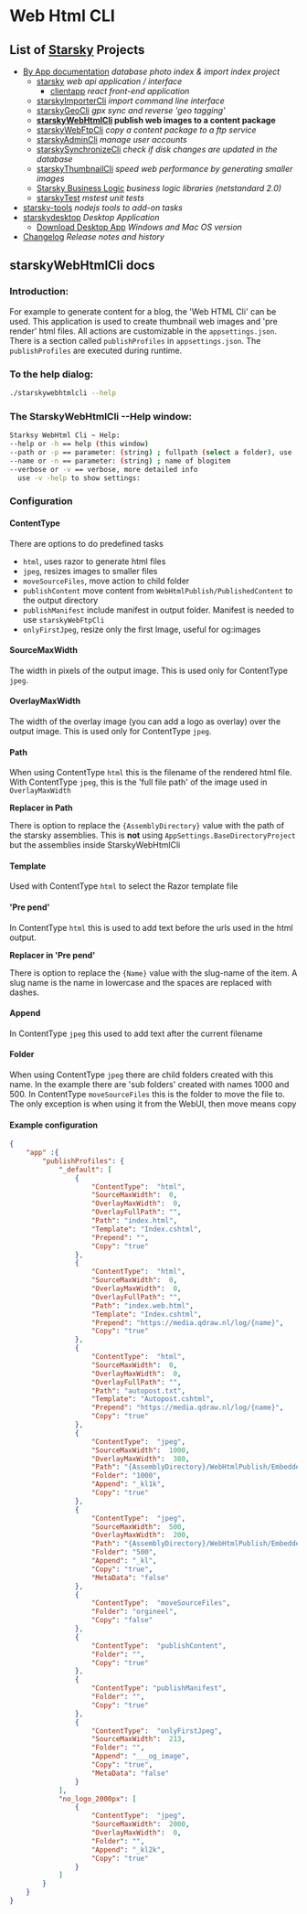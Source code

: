 # Web Html CLI
## List of [Starsky](../../readme.md) Projects
 * [By App documentation](../../starsky/readme.md) _database photo index & import index project_
    * [starsky](../../starsky/starsky/readme.md) _web api application / interface_
      *  [clientapp](../../starsky/starsky/clientapp/readme.md) _react front-end application_
    * [starskyImporterCli](../../starsky/starskyimportercli/readme.md)  _import command line interface_
    * [starskyGeoCli](../../starsky/starskygeocli/readme.md)  _gpx sync and reverse 'geo tagging'_
    * __[starskyWebHtmlCli](../../starsky/starskywebhtmlcli/readme.md)  publish web images to a content package__
    * [starskyWebFtpCli](../../starsky/starskywebftpcli/readme.md)  _copy a content package to a ftp service_
    * [starskyAdminCli](../../starsky/starskyadmincli/readme.md)  _manage user accounts_
    * [starskySynchronizeCli](../../starsky/starskysynchronizecli/readme.md)  _check if disk changes are updated in the database_
    * [starskyThumbnailCli](../../starsky/starskythumbnailcli/readme.md)  _speed web performance by generating smaller images_
    * [Starsky Business Logic](../../starsky/starskybusinesslogic/readme.md) _business logic libraries (netstandard 2.0)_
    * [starskyTest](../../starsky/starskytest/readme.md)  _mstest unit tests_
 * [starsky-tools](../../starsky-tools/readme.md) _nodejs tools to add-on tasks_
 * [starskydesktop](../../starskydesktop/readme.md) _Desktop Application_
    * [Download Desktop App](https://docs.qdraw.nl/download/) _Windows and Mac OS version_
 * [Changelog](../../history.md) _Release notes and history_

## starskyWebHtmlCli docs

### Introduction:

For example to generate content for a blog, the 'Web HTML Cli' can be used. This application is used to create thumbnail web images and 'pre render' html files.
All actions are customizable in the `appsettings.json`. There is a section called `publishProfiles` in `appsettings.json`.
The `publishProfiles` are executed during runtime.


### To the help dialog:
```sh
./starskywebhtmlcli --help
```

### The StarskyWebHtmlCli --Help window:

```sh
Starksy WebHtml Cli ~ Help:
--help or -h == help (this window)
--path or -p == parameter: (string) ; fullpath (select a folder), use '-p' for current directory
--name or -n == parameter: (string) ; name of blogitem
--verbose or -v == verbose, more detailed info
  use -v -help to show settings:
```
### Configuration

#### ContentType

There are options to do predefined tasks
- `html`, uses razor to generate html files
- `jpeg`, resizes images to smaller files
- `moveSourceFiles`, move action to child folder
- `publishContent` move content from `WebHtmlPublish/PublishedContent` to the output directory
- `publishManifest` include manifest in output folder. Manifest is needed to use `starskyWebFtpCli`
- `onlyFirstJpeg`, resize only the first Image, useful for og:images

#### SourceMaxWidth

The width in pixels of the output image. This is used only for ContentType `jpeg`.

#### OverlayMaxWidth

The width of the overlay image (you can add a logo as overlay) over the output image.
This is used only for ContentType `jpeg`.

#### Path

When using ContentType `html` this is the filename of the rendered html file.
With ContentType `jpeg`, this is the 'full file path' of the image used in `OverlayMaxWidth`


__Replacer in Path__

There is option to replace the `{AssemblyDirectory}` value with the path of the starsky assemblies.
This is __not__ using `AppSettings.BaseDirectoryProject` but the assemblies inside StarskyWebHtmlCli

#### Template

Used with ContentType `html` to select the Razor template file

#### 'Pre pend'

In ContentType `html` this is used to add text before the urls used in the html output.


__Replacer in 'Pre pend'__

There is option to replace the `{Name}` value with the slug-name of the item. A slug name is the name in lowercase and the spaces are replaced with dashes.


#### Append

In ContentType `jpeg` this used to add text after the current filename

#### Folder

When using ContentType `jpeg` there are child folders created with this name.
In the example there are 'sub folders' created with names 1000 and 500.
In ContentType `moveSourceFiles` this is the folder to move the file to.
The only exception is when using it from the WebUI, then move means copy


#### Example configuration

```json
{
    "app" :{
        "publishProfiles": {
            "_default": [
                {
                    "ContentType":  "html",
                    "SourceMaxWidth":  0,
                    "OverlayMaxWidth":  0,
                    "OverlayFullPath": "",
                    "Path": "index.html",
                    "Template": "Index.cshtml",
                    "Prepend": "",
                    "Copy": "true"
                },
                {
                    "ContentType":  "html",
                    "SourceMaxWidth":  0,
                    "OverlayMaxWidth":  0,
                    "OverlayFullPath": "",
                    "Path": "index.web.html",
                    "Template": "Index.cshtml",
                    "Prepend": "https://media.qdraw.nl/log/{name}",
                    "Copy": "true"
                },
                {
                    "ContentType":  "html",
                    "SourceMaxWidth":  0,
                    "OverlayMaxWidth":  0,
                    "OverlayFullPath": "",
                    "Path": "autopost.txt",
                    "Template": "Autopost.cshtml",
                    "Prepend": "https://media.qdraw.nl/log/{name}",
                    "Copy": "true"
                },
                {
                    "ContentType":  "jpeg",
                    "SourceMaxWidth":  1000,
                    "OverlayMaxWidth":  380,
                    "Path": "{AssemblyDirectory}/WebHtmlPublish/EmbeddedViews/qdrawlarge.png",
                    "Folder": "1000",
                    "Append": "_kl1k",
                    "Copy": "true"
                },
                {
                    "ContentType":  "jpeg",
                    "SourceMaxWidth":  500,
                    "OverlayMaxWidth":  200,
                    "Path": "{AssemblyDirectory}/WebHtmlPublish/EmbeddedViews/qdrawsmall.png",
                    "Folder": "500",
                    "Append": "_kl",
                    "Copy": "true",
                    "MetaData": "false"
                },
                {
                    "ContentType":  "moveSourceFiles",
                    "Folder": "orgineel",
                    "Copy": "false"
                },
                {
                    "ContentType":  "publishContent",
                    "Folder": "",
                    "Copy": "true"
                },
                {
                    "ContentType": "publishManifest",
                    "Folder": "",
                    "Copy": "true"
                },
                {
                    "ContentType":  "onlyFirstJpeg",
                    "SourceMaxWidth":  213,
                    "Folder": "",
                    "Append": "___og_image",
                    "Copy": "true",
                    "MetaData": "false"
                }
            ],
            "no_logo_2000px": [
                {
                    "ContentType":  "jpeg",
                    "SourceMaxWidth":  2000,
                    "OverlayMaxWidth":  0,
                    "Folder": "",
                    "Append": "_kl2k",
                    "Copy": "true"
                }
            ]
        }
    }
}
```
